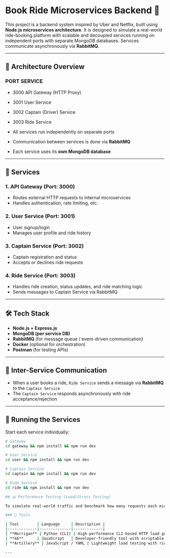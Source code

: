 # Book Ride Microservices Backend 🚖

This project is a backend system inspired by Uber and Netflix, built using **Node.js microservices architecture**. It is designed to simulate a real-world ride-booking platform with scalable and decoupled services running on independent ports with separate MongoDB databases. Services communicate asynchronously via **RabbitMQ**.

---

## 🧱 Architecture Overview

### PORT SERVICE
- 3000 API Gateway (HTTP Proxy)
- 3001 User Service
- 3002 Captain (Driver) Service
- 3003 Ride Service


- All services run independently on separate ports
- Communication between services is done via **RabbitMQ**
- Each service uses its **own MongoDB database**

---

## 🧩 Services

### 1. API Gateway (Port: 3000)
- Routes external HTTP requests to internal microservices
- Handles authentication, rate limiting, etc.

### 2. User Service (Port: 3001)
- User signup/login
- Manages user profile and ride history

### 3. Captain Service (Port: 3002)
- Captain registration and status
- Accepts or declines ride requests

### 4. Ride Service (Port: 3003)
- Handles ride creation, status updates, and ride matching logic
- Sends messages to Captain Service via RabbitMQ

---

## 🛠️ Tech Stack

- **Node.js + Express.js**
- **MongoDB (per service DB)**
- **RabbitMQ** (for message queue / event-driven communication)
- **Docker** (optional for orchestration)
- **Postman** (for testing APIs)

---

## 🔁 Inter-Service Communication

- When a user books a ride, `Ride Service` sends a message via **RabbitMQ** to the `Captain Service`
- The `Captain Service` responds asynchronously with ride acceptance/rejection

---

## 🧪 Running the Services

Start each service individually:

```bash
# Gateway
cd gateway && npm install && npm run dev

# User Service
cd user && npm install && npm run dev

# Captain Service
cd captain && npm install && npm run dev

# Ride Service
cd ride && npm install && npm run dev

## 📊 Performance Testing (Load/Stress Testing)

To simulate real-world traffic and benchmark how many requests each microservice can handle, we’ll use tools like **Morrigan**, **k6**, or **Artillery**.

### 🔧 Tools

| Tool        | Language     | Description |
|-------------|--------------|-------------|
| **Morrigan** | Python (CLI) | High-performance CLI-based HTTP load generator |
| **k6**      | JavaScript   | Developer-friendly tool with scriptable load tests |
| **Artillery** | JavaScript / YAML | Lightweight load testing with rich options |

---
